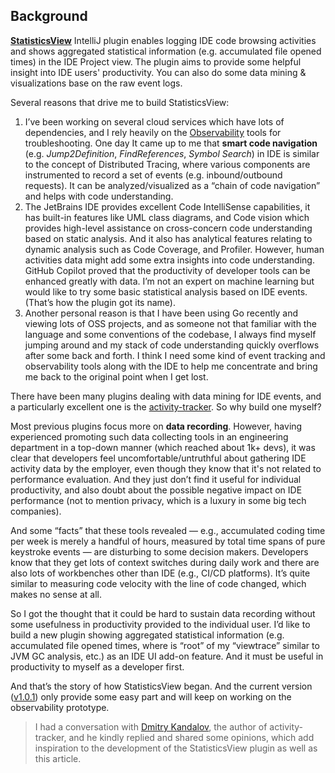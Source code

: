 ## Background

**[StatisticsView](https://plugins.jetbrains.com/plugin/19747-statistics-view)** IntelliJ plugin enables logging IDE code browsing activities and shows aggregated statistical information (e.g. accumulated file opened times) in the IDE Project view. The plugin aims to provide some helpful insight into IDE users' productivity. You can also do some data mining & visualizations base on the raw event logs.

Several reasons that drive me to build StatisticsView:

1. I’ve been working on several cloud services which have lots of dependencies, and I rely heavily on the [Observability](https://opentelemetry.io/docs/concepts/observability-primer/#what-is-observability) tools for troubleshooting. One day It came up to me that **smart code navigation** (e.g. _Jump2Definition_, _FindReferences_, _Symbol Search_) in IDE is similar to the concept of Distributed Tracing, where various components are instrumented to record a set of events (e.g. inbound/outbound requests). It can be analyzed/visualized as a “chain of code navigation” and helps with code understanding.
2. The JetBrains IDE provides excellent Code IntelliSense capabilities, it has built-in features like UML class diagrams, and Code vision which provides high-level assistance on cross-concern code understanding based on static analysis. And it also has analytical features relating to dynamic analysis such as Code Coverage, and Profiler. However, human activities data might add some extra insights into code understanding. GitHub Copilot proved that the productivity of developer tools can be enhanced greatly with data. I’m not an expert on machine learning but would like to try some basic statistical analysis based on IDE events. (That’s how the plugin got its name).
3. Another personal reason is that I have been using Go recently and viewing lots of OSS projects, and as someone not that familiar with the language and some conventions of the codebase, I always find myself jumping around and my stack of code understanding quickly overflows after some back and forth. I think I need some kind of event tracking and observability tools along with the IDE to help me concentrate and bring me back to the original point when I get lost.

There have been many plugins dealing with data mining for IDE events, and a particularly excellent one is the [activity-tracker](https://github.com/dkandalov/activity-tracker). So why build one myself?

Most previous plugins focus more on **data recording**. However, having experienced promoting such data collecting tools in an engineering department in a top-down manner (which reached about 1k+ devs), it was clear that developers feel uncomfortable/untruthful about gathering IDE activity data by the employer, even though they know that it's not related to performance evaluation. And they just don’t find it useful for individual productivity, and also doubt about the possible negative impact on IDE performance (not to mention privacy, which is a luxury in some big tech companies).

And some “facts” that these tools revealed — e.g., accumulated coding time per week is merely a handful of hours, measured by total time spans of pure keystroke events — are disturbing to some decision makers. Developers know that they get lots of context switches during daily work and there are also lots of workbenches other than IDE (e.g., CI/CD platforms). It’s quite similar to measuring code velocity with the line of code changed, which makes no sense at all.

So I got the thought that it could be hard to sustain data recording without some usefulness in productivity provided to the individual user. I’d like to build a new plugin showing aggregated statistical information (e.g. accumulated file opened times, where is “root” of my “viewtrace” similar to JVM GC analysis, etc.) as an IDE UI add-on feature. And it must be useful in productivity to myself as a developer first.

And that’s the story of how StatisticsView began. And the current version ([v1.0.1](https://plugins.jetbrains.com/plugin/19747-statistics-view)) only provide some easy part and will keep on working on the observability prototype.

> I had a conversation with [Dmitry Kandalov](https://github.com/dkandalov), the author of activity-tracker, and he kindly replied and shared some opinions, which add inspiration to the development of the StatisticsView plugin as well as this article.